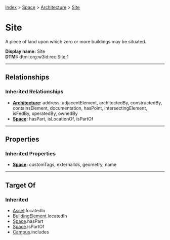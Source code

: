 [Index](../../Index.md) > [Space](../Space.md) > [Architecture](Architecture.md) > [Site](#)
# Site

A piece of land upon which zero or more buildings may be situated.


**Display name:** Site<br />
**DTMI:** dtmi:org:w3id:rec:Site;1

---

## Relationships

### Inherited Relationships
* **[Architecture](Architecture.md):** address, adjacentElement, architectedBy, constructedBy, containsElement, documentation, hasPoint, intersectingElement, isFedBy, operatedBy, ownedBy
* **[Space](../Space.md):** hasPart, isLocationOf, isPartOf

---

## Properties

### Inherited Properties
* **[Space](../Space.md):** customTags, externalIds, geometry, name

---

## Target Of
### Inherited
* [Asset](../../Asset/Asset.md).locatedIn
* [BuildingElement](../../BuildingElement/BuildingElement.md).locatedIn
* [Space](../Space.md).hasPart
* [Space](../Space.md).isPartOf
* [Campus](../../Collection/SpaceCollection/Campus.md).includes
